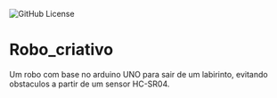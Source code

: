 ![GitHub License](https://img.shields.io/github/license/deyzzi/Robo_criativo)

# Robo_criativo
Um robo com base no arduino UNO para sair de um labirinto, evitando obstaculos a partir de um sensor HC-SR04.
